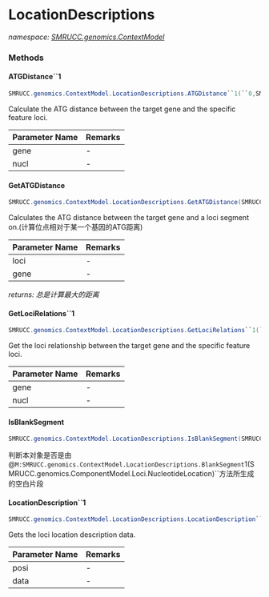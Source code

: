 ﻿# LocationDescriptions
_namespace: [SMRUCC.genomics.ContextModel](./index.md)_





### Methods

#### ATGDistance``1
```csharp
SMRUCC.genomics.ContextModel.LocationDescriptions.ATGDistance``1(``0,SMRUCC.genomics.ComponentModel.Loci.NucleotideLocation)
```
Calculate the ATG distance between the target gene and the specific feature loci.

|Parameter Name|Remarks|
|--------------|-------|
|gene|-|
|nucl|-|


#### GetATGDistance
```csharp
SMRUCC.genomics.ContextModel.LocationDescriptions.GetATGDistance(SMRUCC.genomics.ComponentModel.Loci.Location,SMRUCC.genomics.ComponentModel.IGeneBrief)
```
Calculates the ATG distance between the target gene and a loci segment on.(计算位点相对于某一个基因的ATG距离)

|Parameter Name|Remarks|
|--------------|-------|
|loci|-|
|gene|-|


_returns: 总是计算最大的距离_

#### GetLociRelations``1
```csharp
SMRUCC.genomics.ContextModel.LocationDescriptions.GetLociRelations``1(``0,SMRUCC.genomics.ComponentModel.Loci.NucleotideLocation)
```
Get the loci relationship between the target gene and the specific feature loci.

|Parameter Name|Remarks|
|--------------|-------|
|gene|-|
|nucl|-|


#### IsBlankSegment
```csharp
SMRUCC.genomics.ContextModel.LocationDescriptions.IsBlankSegment(SMRUCC.genomics.ComponentModel.IGeneBrief)
```
判断本对象是否是由@``M:SMRUCC.genomics.ContextModel.LocationDescriptions.BlankSegment``1(SMRUCC.genomics.ComponentModel.Loci.NucleotideLocation)``方法所生成的空白片段

#### LocationDescription``1
```csharp
SMRUCC.genomics.ContextModel.LocationDescriptions.LocationDescription``1(SMRUCC.genomics.ComponentModel.Loci.SegmentRelationships,``0)
```
Gets the loci location description data.

|Parameter Name|Remarks|
|--------------|-------|
|posi|-|
|data|-|



